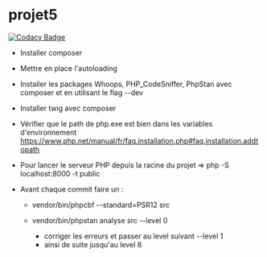 # projet5

 [![Codacy Badge](https://api.codacy.com/project/badge/Grade/4a1cc3b19be74d1780a36cef4fdd041e)](https://app.codacy.com/gh/alli83/projet5?utm_source=github.com&utm_medium=referral&utm_content=alli83/projet5&utm_campaign=Badge_Grade_Settings)

*   Installer composer

*   Mettre en place l'autoloading

*   Installer les packages Whoops, PHP_CodeSniffer, PhpStan avec composer et en utilisant le flag --dev

*   Installer twig avec composer

*   Vérifier que le path de php.exe est bien dans les variables d'environnement https://www.php.net/manual/fr/faq.installation.php#faq.installation.addtopath

*   Pour lancer le serveur PHP depuis la racine du projet => php -S localhost:8000 -t public

*   Avant chaque commit faire un :
    *   vendor/bin/phpcbf --standard=PSR12 src
    
    *   vendor/bin/phpstan analyse src --level 0
        *   corriger les erreurs et passer au level suivant --level 1
        *   ainsi de suite jusqu'au level 8